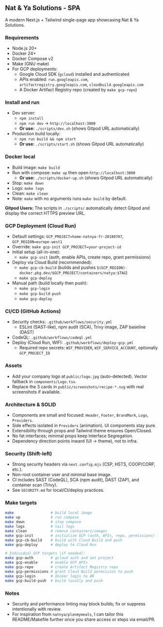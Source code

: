 ## Nat & Ya Solutions - SPA

A modern Next.js + Tailwind single-page app showcasing Nat & Ya Solutions.

### Requirements
- Node.js 20+
- Docker 24+
- Docker Compose v2
- Make (GNU make)
- For GCP deployments:
  - Google Cloud SDK (`gcloud`) installed and authenticated
  - APIs enabled: `run.googleapis.com`, `artifactregistry.googleapis.com`, `cloudbuild.googleapis.com`
  - A Docker Artifact Registry repo (created by `make gcp-repo`)

### Install and run
- Dev server:
  - `npm install`
  - `npm run dev` -> `http://localhost:3000`
  - **Or use:** `./scripts/dev.sh` (shows Gitpod URL automatically)
- Production build locally:
  - `npm run build && npm start`
  - **Or use:** `./scripts/start.sh` (shows Gitpod URL automatically)

### Docker local
- Build image: `make build`
- Run with compose: `make up` then open `http://localhost:3000`
  - **Or use:** `./scripts/docker-up.sh` (shows Gitpod URL automatically)
- Stop: `make down`
- Logs: `make logs`
- Clean: `make clean`
- Note: `make` with no arguments runs `make build` by default.

**Gitpod Users:** The scripts in `./scripts/` automatically detect Gitpod and display the correct HTTPS preview URL.

### GCP Deployment (Cloud Run)
- Default settings: `GCP_PROJECT=home-natnya-fr-20180707`, `GCP_REGION=europe-west1`
- Override: `make gcp-init GCP_PROJECT=your-project-id`
- Initial setup (all-in-one):
  - `make gcp-init` (auth, enable APIs, create repo, grant permissions)
- Deploy via Cloud Build (recommended):
  - `make gcp-cb-build` (builds and pushes `$(GCP_REGION)-docker.pkg.dev/$GCP_PROJECT/containers/natya:$TAG`)
  - `make gcp-deploy`
- Manual path (build locally then push):
  - `make gcp-login`
  - `make gcp-build-push`
  - `make gcp-deploy`

### CI/CD (GitHub Actions)
- Security checks: `.github/workflows/security.yml`
  - ESLint (SAST-like), npm audit (SCA), Trivy image, ZAP baseline (DAST)
- CodeQL: `.github/workflows/codeql.yml`
- Deploy (Cloud Run, WIF): `.github/workflows/deploy-gcp.yml`
  - Required repo secrets: `WIF_PROVIDER`, `WIF_SERVICE_ACCOUNT`, optionally `GCP_PROJECT_ID`

### Assets
- Add your company logo at `public/logo.jpg` (auto-detected). Vector fallback in `components/Logo.tsx`.
- Replace the 3 cards in `public/screenshots/recipe-*.svg` with real screenshots if available.

### Architecture & SOLID
- Components are small and focused: `Header`, `Footer`, `BrandMark`, `Logo`, `Providers`.
- Side effects isolated in `Providers` (animation). UI components stay pure.
- Extensibility through props and Tailwind theme ensures Open/Closed.
- No fat interfaces; minimal props keep Interface Segregation.
- Dependency direction points inward (UI -> theme), not to infra.

### Security (Shift-left)
- Strong security headers via `next.config.mjs` (CSP, HSTS, COOP/CORP, etc.).
- Non-root container user and minimal base image.
- CI includes SAST (CodeQL), SCA (npm audit), DAST (ZAP), and container scan (Trivy).
- See `SECURITY.md` for local/CI/deploy practices.

### Make targets
```bash
make                 # build local image
make up              # run compose
make down            # stop compose
make logs            # tail logs
make clean           # remove containers/images
make gcp-init        # initialize GCP (auth, APIs, repo, permissions) - recommended!
make gcp-cb-build    # build with Cloud Build and push
make gcp-deploy      # deploy to Cloud Run

# Individual GCP targets (if needed):
make gcp-auth        # gcloud auth and set project
make gcp-enable      # enable GCP APIs
make gcp-repo        # create Artifact Registry repo
make gcp-permissions # grant Cloud Build permission to push
make gcp-login       # docker login to AR
make gcp-build-push  # build locally and push
```

### Notes
- Security and performance linting may block builds; fix or suppress intentionally with review.
- For inspiration from `natnya/planmymeals`, I can tailor this README/Makefile further once you share access or steps via email/PR.
